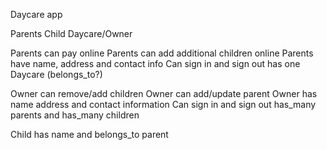 Daycare app

Parents
Child
Daycare/Owner

Parents can pay online
Parents can add additional children online
Parents have name, address and contact info
Can sign in and sign out
has one Daycare (belongs_to?)

Owner can remove/add children
Owner can add/update parent
Owner has name address and contact information
Can sign in and sign out
has_many parents and has_many children

Child has name and belongs_to parent
